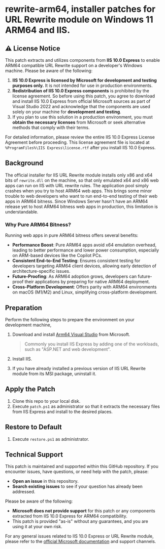# rewrite-arm64, installer patches for URL Rewrite module on Windows 11 ARM64 and IIS.

## ⚠️ License Notice

This patch extracts and utilizes components from **IIS 10.0 Express** to enable ARM64 compatible URL Rewrite support on a developer's Windows machine. Please be aware of the following:

1. **IIS 10.0 Express is licensed by Microsoft for development and testing purposes only.** It is not intended for use in production environments.
2. **Redistribution of IIS 10.0 Express components** is prohibited by the license agreement. So before using this patch, you agree to download and install IIS 10.0 Express from official Microsoft sources as part of Visual Studio 2022 and acknowledge that the components are used solely on your machine for **development and testing**.
3. If you plan to use this solution in a production environment, you must **obtain the necessary licenses** from Microsoft or seek alternative methods that comply with their terms.

For detailed information, please review the entire IIS 10.0 Express License Agreement before proceeding. This license agreement file is located at `%ProgramFiles%\IIS Express\license.rtf` after you install IIS 10.0 Express.

## Background
The official installer for IIS URL Rewrite module installs only x86 and x64 bits of `rewrite.dll` on the machine, so that only emulated x64 and x86 web apps can run on IIS with URL rewrite rules. The application pool simply crashes when you try to host ARM64 web apps. This brings some minor trouble to web developers who want to run end-to-end testing of their web apps in ARM64 bitness. Since Windows Server hasn't have an ARM64 release yet to host ARM64 bitness web apps in production, this limitation is understandable.

### Why Pure ARM64 Bitness?
Running web apps in pure ARM64 bitness offers several benefits:
- **Performance Boost**: Pure ARM64 apps avoid x64 emulation overhead, leading to better performance and lower power consumption, especially on ARM-based devices like the Copilot PCs.
- **Consistent End-to-End Testing**: Ensures consistent testing for developers targeting ARM64 client devices, allowing early detection of architecture-specific issues.
- **Future-Proofing**: As ARM64 adoption grows, developers can future-proof their applications by preparing for native ARM64 deployment.
- **Cross-Platform Development**: Offers parity with ARM64 environments on macOS (M1/M2) and Linux, simplifying cross-platform development.

## Preparation

Perform the following steps to prepare the environment on your development machine,

1. Download and install [Arm64 Visual Studio](https://learn.microsoft.com/en-us/visualstudio/install/visual-studio-on-arm-devices?view=vs-2022) from Microsoft.

   > Commonly you install IIS Express by adding one of the workloads, such as "ASP.NET and web development".

1. Install IIS.
1. If you have already installed a previous version of IIS URL Rewrite module from its MSI package, uninstall it.

## Apply the Patch

1. Clone this repo to your local disk.
1. Execute `patch.ps1` as administrator so that it extracts the necessary files from IIS Express and install to the desired places.

## Restore to Default

1. Execute `restore.ps1` as administrator.

## Technical Support

This patch is maintained and supported within this GitHub repository. If you encounter issues, have questions, or need help with the patch, please:
- **Open an issue** in this repository.
- **Search existing issues** to see if your question has already been addressed.

Please be aware of the following:
- **Microsoft does not provide support** for this patch or any components extracted from IIS 10.0 Express for ARM64 compatibility.
- This patch is provided "as-is" without any guarantees, and you are using it at your own risk.

For any general issues related to IIS 10.0 Express or URL Rewrite module, please refer to the [official Microsoft documentation](https://learn.microsoft.com/en-us/iis/extensions/url-rewrite-module/using-the-url-rewrite-module) and support channels.
